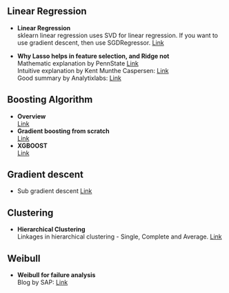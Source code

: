 ## Linear Regression ##

- **Linear Regression**  
sklearn linear regression uses SVD for linear regression. If you want to use gradient descent, then use SGDRegressor. [Link](https://machinelearningcompass.com/machine_learning_models/linear_regression/)

- **Why Lasso helps in feature selection, and Ridge not**  
Mathematic explanation by PennState [Link](https://online.stat.psu.edu/stat508/lesson/5/5.4#:~:text=The%20lasso%20performs%20shrinkage%20so,axis%20is%20shrunk%20to%20zero.)  
Intuitive explanation by Kent Munthe Caspersen: [Link](https://stats.stackexchange.com/questions/45643/why-l1-norm-for-sparse-models)  
Good summary by Analytixlabs: [Link](https://www.analytixlabs.co.in/blog/regularization-in-machine-learning/)

## Boosting Algorithm ##
- **Overview**  
  [Link](https://stackabuse.com/gradient-boosting-classifiers-in-python-with-scikit-learn/)
- **Gradient boosting from scratch**  
  [Link](https://blog.mlreview.com/gradient-boosting-from-scratch-1e317ae4587d)
- **XGBOOST**  
  [Link](https://neptune.ai/blog/xgboost-everything-you-need-to-know)

## Gradient descent ##
- Sub gradient descent [Link](https://machinelearningcompass.com/machine_learning_math/subgradient_descent/)

## Clustering ##
- **Hierarchical Clustering**  
Linkages in hierarchical clustering - Single, Complete and Average. [Link](https://www.linkedin.com/feed/update/urn:li:activity:6901750720182276096)

## Weibull ##
- **Weibull for failure analysis**  
  Blog by SAP: [Link](https://blogs.sap.com/2020/11/17/new-weibull-based-pof-curves-in-sap-predictive-asset-insights/)


